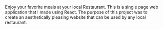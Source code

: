Enjoy your favorite meals at your local Restaurant. This is a single page web application that I made using React. The purpose of this project was to create an aesthetically pleasing website that can be used by any local restaurant.
